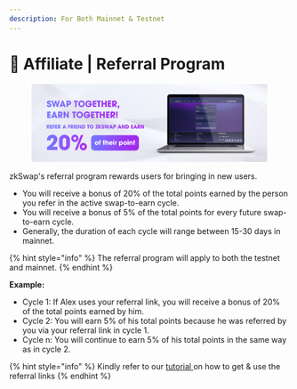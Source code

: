 ```yaml
---
description: For Both Mainnet & Testnet
---
```


# 👥 Affiliate | Referral Program

<figure><img src="../.gitbook/assets/image (55).png" alt=""><figcaption></figcaption></figure>

zkSwap's referral program rewards users for bringing in new users.&#x20;

* You will receive a bonus of 20% of the total points earned by the person you refer in the active swap-to-earn cycle.
* You will receive a bonus of 5% of the total points for every future swap-to-earn cycle.
* Generally, the duration of each cycle will range between 15-30 days in mainnet.

{% hint style="info" %}
The referral program will apply to both the testnet and mainnet.
{% endhint %}

**Example:**

* Cycle 1: If Alex uses your referral link, you will receive a bonus of 20% of the total points earned by him.
* Cycle 2: You will earn 5% of his total points because he was referred by you via your referral link in cycle 1.
* Cycle n: You will continue to earn 5% of his total points in the same way as in cycle 2.

{% hint style="info" %}
Kindly refer to our [tutorial ](../tutorials-faqs/get-started/swapboard-tutorial.md#invitation-mission)on how to get & use the referral links
{% endhint %}
